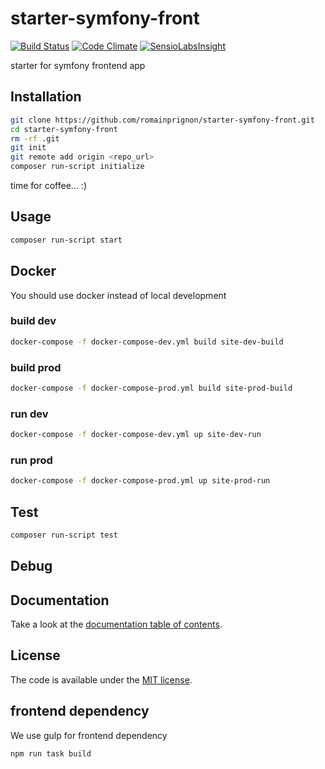# starter-symfony-front

[![Build Status](https://travis-ci.org/romainPrignon/starter-symfony-front.svg?branch=master)](https://travis-ci.org/romainPrignon/starter-symfony-front)  [![Code Climate](https://codeclimate.com/github/romainPrignon/starter-symfony-front/badges/gpa.svg)](https://codeclimate.com/github/romainPrignon/starter-symfony-front)  [![SensioLabsInsight](https://insight.sensiolabs.com/projects/3d1b1d81-92ca-4043-ad74-f6cc5e2ee6c7/mini.png)](https://insight.sensiolabs.com/projects/3d1b1d81-92ca-4043-ad74-f6cc5e2ee6c7)

starter for symfony frontend app



## Installation

```sh
git clone https://github.com/romainprignon/starter-symfony-front.git
cd starter-symfony-front
rm -rf .git
git init
git remote add origin <repo_url>
composer run-script initialize
```
time for coffee... :)


## Usage

```sh
composer run-script start
```


## Docker

You should use docker instead of local development

### build dev
```sh
docker-compose -f docker-compose-dev.yml build site-dev-build
```

### build prod
```sh
docker-compose -f docker-compose-prod.yml build site-prod-build
```

### run dev
```sh
docker-compose -f docker-compose-dev.yml up site-dev-run
```

### run prod
```sh
docker-compose -f docker-compose-prod.yml up site-prod-run
```


## Test

```sh
composer run-script test
```


## Debug


## Documentation

Take a look at the [documentation table of contents](doc/TOC.md).


## License

The code is available under the [MIT license](LICENSE.md).


## frontend dependency

We use gulp for frontend dependency
```sh
npm run task build
```
